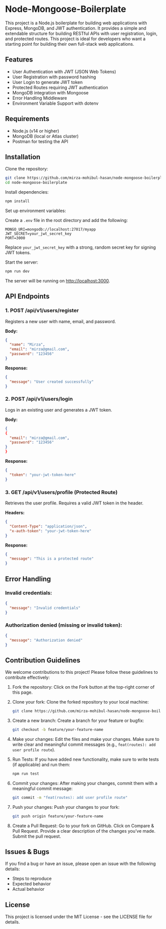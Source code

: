 # Node-Mongoose-Boilerplate

This project is a Node.js boilerplate for building web applications with Express, MongoDB, and JWT authentication. It provides a simple and extendable structure for building RESTful APIs with user registration, login, and protected routes. This project is ideal for developers who want a starting point for building their own full-stack web applications.

## Features

- User Authentication with JWT (JSON Web Tokens)
- User Registration with password hashing
- User Login to generate JWT token
- Protected Routes requiring JWT authentication
- MongoDB integration with Mongoose
- Error Handling Middleware
- Environment Variable Support with dotenv

## Requirements

- Node.js (v14 or higher)
- MongoDB (local or Atlas cluster)
- Postman for testing the API

## Installation

Clone the repository:

```bash
git clone https://github.com/mirza-mohibul-hasan/node-mongoose-boilerplate.git
cd node-mongoose-boilerplate
```

Install dependencies:

```bash
npm install
```

Set up environment variables:

Create a `.env` file in the root directory and add the following:

```env
MONGO_URI=mongodb://localhost:27017/myapp
JWT_SECRET=your_jwt_secret_key
PORT=3000
```

Replace `your_jwt_secret_key` with a strong, random secret key for signing JWT tokens.

Start the server:

```bash
npm run dev
```

The server will be running on [http://localhost:3000](http://localhost:3000).

## API Endpoints

### 1. POST /api/v1/users/register

Registers a new user with name, email, and password.

**Body:**

```json
{
  "name": "Mirza",
  "email": "mirza@gmail.com",
  "password": "123456"
}
```

**Response:**

```json
{
  "message": "User created successfully"
}
```

### 2. POST /api/v1/users/login

Logs in an existing user and generates a JWT token.

**Body:**

```json
{
{
  "email": "mirza@gmail.com",
  "password": "123456"
}
}
```

**Response:**

```json
{
  "token": "your-jwt-token-here"
}
```

### 3. GET /api/v1/users/profile (Protected Route)

Retrieves the user profile. Requires a valid JWT token in the header.

**Headers:**

```json
{
  "Content-Type": "application/json",
  "x-auth-token": "your-jwt-token-here"
}
```

**Response:**

```json
{
  "message": "This is a protected route"
}
```

## Error Handling

### Invalid credentials:

```json
{
  "message": "Invalid credentials"
}
```

### Authorization denied (missing or invalid token):

```json
{
  "message": "Authorization denied"
}
```

## Contribution Guidelines

We welcome contributions to this project! Please follow these guidelines to contribute effectively:

1. Fork the repository:
   Click on the Fork button at the top-right corner of this page.
2. Clone your fork:
   Clone the forked repository to your local machine:

   ```bash
   git clone https://github.com/mirza-mohibul-hasan/node-mongoose-boilerplate.git
   ```

3. Create a new branch:
   Create a branch for your feature or bugfix:

   ```bash
   git checkout -b feature/your-feature-name
   ```

4. Make your changes:
   Edit the files and make your changes. Make sure to write clear and meaningful commit messages (e.g., `feat(routes): add user profile route`).

5. Run Tests:
   If you have added new functionality, make sure to write tests (if applicable) and run them:

   ```bash
   npm run test
   ```

6. Commit your changes:
   After making your changes, commit them with a meaningful commit message:

   ```bash
   git commit -m "feat(routes): add user profile route"
   ```

7. Push your changes:
   Push your changes to your fork:

   ```bash
   git push origin feature/your-feature-name
   ```

8. Create a Pull Request:
   Go to your fork on GitHub.
   Click on Compare & Pull Request.
   Provide a clear description of the changes you’ve made.
   Submit the pull request.

## Issues & Bugs

If you find a bug or have an issue, please open an issue with the following details:

- Steps to reproduce
- Expected behavior
- Actual behavior

## License

This project is licensed under the MIT License - see the LICENSE file for details.
